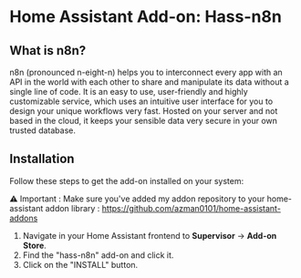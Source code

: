 # Home Assistant Add-on: Hass-n8n

## What is n8n?

n8n (pronounced n-eight-n) helps you to interconnect every app with an API in the world with each other to share and manipulate its data without a single line of code. It is an easy to use, user-friendly and highly customizable service, which uses an intuitive user interface for you to design your unique workflows very fast. Hosted on your server and not based in the cloud, it keeps your sensible data very secure in your own trusted database.


## Installation

Follow these steps to get the add-on installed on your system:

:warning: Important : Make sure you've added my addon repository to your home-assistant addon library : https://github.com/azman0101/home-assistant-addons

1. Navigate in your Home Assistant frontend to **Supervisor** -> **Add-on Store**.
2. Find the "hass-n8n" add-on and click it.
3. Click on the "INSTALL" button.
